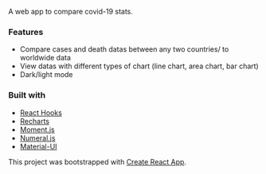 A web app to compare covid-19 stats.

### Features

- Compare cases and death datas between any two countries/ to worldwide data
- View datas with different types of chart (line chart, area chart, bar chart)
- Dark/light mode


### Built with

- [React Hooks](https://reactjs.org/)
- [Recharts](https://recharts.org/en-US/)
- [Moment.js](https://momentjs.com/)
- [Numeral.js](http://numeraljs.com/)
- [Material-UI](https://material-ui.com/)


This project was bootstrapped with [Create React App](https://github.com/facebook/create-react-app).



